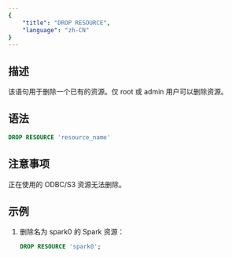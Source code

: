 ```yaml
---
{
    "title": "DROP RESOURCE",
    "language": "zh-CN"
}
---
```


<!--
Licensed to the Apache Software Foundation (ASF) under one
or more contributor license agreements.  See the NOTICE file
distributed with this work for additional information
regarding copyright ownership.  The ASF licenses this file
to you under the Apache License, Version 2.0 (the
"License"); you may not use this file except in compliance
with the License.  You may obtain a copy of the License at

  http://www.apache.org/licenses/LICENSE-2.0

Unless required by applicable law or agreed to in writing,
software distributed under the License is distributed on an
"AS IS" BASIS, WITHOUT WARRANTIES OR CONDITIONS OF ANY
KIND, either express or implied.  See the License for the
specific language governing permissions and limitations
under the License.
-->

## 描述

该语句用于删除一个已有的资源。仅 root 或 admin 用户可以删除资源。

## 语法

```sql
DROP RESOURCE 'resource_name'
```

## 注意事项

正在使用的 ODBC/S3 资源无法删除。

## 示例

1. 删除名为 spark0 的 Spark 资源：
    
    ```sql
    DROP RESOURCE 'spark0';
    ```

